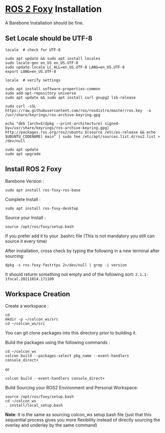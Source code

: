 # [ROS 2 Foxy](https://docs.ros.org/en/foxy/Installation/Ubuntu-Install-Debians.html) Installation

A Barebone Installation should be fine. 

## Set Locale should be UTF-8

```
locale  # check for UTF-8

sudo apt update && sudo apt install locales
sudo locale-gen en_US en_US.UTF-8
sudo update-locale LC_ALL=en_US.UTF-8 LANG=en_US.UTF-8
export LANG=en_US.UTF-8

locale  # verify settings

sudo apt install software-properties-common
sudo add-apt-repository universe
sudo apt update && sudo apt install curl gnupg2 lsb-release

sudo curl -sSL https://raw.githubusercontent.com/ros/rosdistro/master/ros.key  -o /usr/share/keyrings/ros-archive-keyring.gpg

echo "deb [arch=$(dpkg --print-architecture) signed-by=/usr/share/keyrings/ros-archive-keyring.gpg] http://packages.ros.org/ros2/ubuntu $(source /etc/os-release && echo $UBUNTU_CODENAME) main" | sudo tee /etc/apt/sources.list.d/ros2.list > /dev/null

sudo apt update
sudo apt upgrade
```

## Install ROS 2 Foxy

Barebone Version : 
```
sudo apt install ros-foxy-ros-base
```

Complete Install : 
```
sudo apt install ros-foxy-desktop
```

Source your Install : 
```
source /opt/ros/foxy/setup.bash
```

If you prefer add it to your .bashrc file (This is not mandatory you still can source it every time)

After installation, cross check by typing the following in a new terminal after sourcing: 
```
dpkg -s ros-foxy-fastrtps 2>/dev/null | grep -i version
```

It should returm something not empty and of the following sort: `2.1.1-1focal.20211014.171109`


## Workspace Creation

Create a workspace : 

```
cd
mkdir -p ~/colcon_ws/src
cd ~/colcon_ws/src
```
You can git clone packages into this directory prior to building it.

Build the packages using the following commands : 
```
cd ~/colcon_ws
colcon build --packages-select pkg_name --event-handlers console_direct+ 
```
or 
```
colcon build --event-handlers console_direct+
```

Build Sourcing your ROS2 Environment and Personal Workspace:

```
source /opt/ros/foxy/setup.bash
cd ~/colcon_ws
. install/local_setup.bash
```
**Note**: It is the same as sourcing colcon_ws setup.bash file (just that this sequential process gives you more flexibility instead of directly sourcing the overlay and underlay by the same command)
